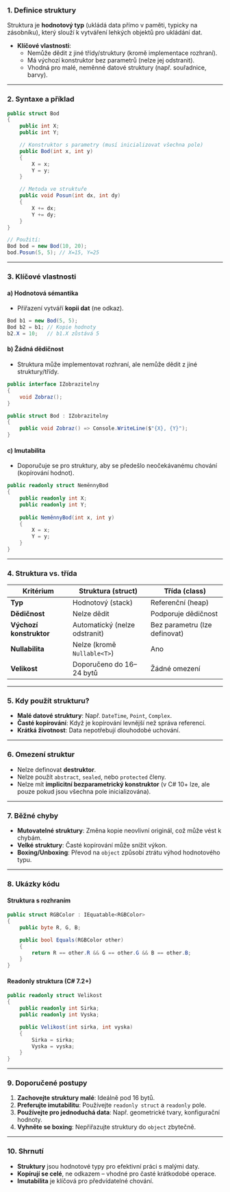 
### **1. Definice struktury**  

Struktura je **hodnotový typ** (ukládá data přímo v paměti, typicky na zásobníku), který slouží k vytváření lehkých objektů pro ukládání dat.  
- **Klíčové vlastnosti**:  
  - Nemůže dědit z jiné třídy/struktury (kromě implementace rozhraní).  
  - Má výchozí konstruktor bez parametrů (nelze jej odstranit).  
  - Vhodná pro malé, neměnné datové struktury (např. souřadnice, barvy).  

---

### **2. Syntaxe a příklad**  

```csharp
public struct Bod 
{
    public int X; 
    public int Y;

    // Konstruktor s parametry (musí inicializovat všechna pole)
    public Bod(int x, int y) 
    {
        X = x;
        Y = y;
    }

    // Metoda ve struktuře
    public void Posun(int dx, int dy) 
    {
        X += dx;
        Y += dy;
    }
}

// Použití:
Bod bod = new Bod(10, 20);
bod.Posun(5, 5); // X=15, Y=25
```

---

### **3. Klíčové vlastnosti** 

#### **a) Hodnotová sémantika**  

- Přiřazení vytváří **kopii dat** (ne odkaz).  
```csharp
Bod b1 = new Bod(5, 5);
Bod b2 = b1; // Kopie hodnoty
b2.X = 10;   // b1.X zůstává 5
```

#### **b) Žádná dědičnost**  

- Struktura může implementovat rozhraní, ale nemůže dědit z jiné struktury/třídy.  
```csharp
public interface IZobrazitelny 
{
    void Zobraz();
}

public struct Bod : IZobrazitelny 
{
    public void Zobraz() => Console.WriteLine($"{X}, {Y}");
}
```

#### **c) Imutabilita**  

- Doporučuje se pro struktury, aby se předešlo neočekávanému chování (kopírování hodnot).  
```csharp
public readonly struct NeměnnyBod 
{
    public readonly int X;
    public readonly int Y;
    
    public NeměnnyBod(int x, int y) 
    {
        X = x;
        Y = y;
    }
}
```

---

### **4. Struktura vs. třída**  

| **Kritérium**       | **Struktura (struct)**          | **Třída (class)**             |  
|----------------------|---------------------------------|-------------------------------|  
| **Typ**              | Hodnotový (stack)               | Referenční (heap)             |  
| **Dědičnost**        | Nelze dědit                     | Podporuje dědičnost           |  
| **Výchozí konstruktor** | Automatický (nelze odstranit) | Bez parametru (lze definovat) |  
| **Nullabilita**      | Nelze (kromě `Nullable<T>`)     | Ano                           |  
| **Velikost**         | Doporučeno do 16–24 bytů        | Žádné omezení                 |  

---

### **5. Kdy použít strukturu?** 

- **Malé datové struktury**: Např. `DateTime`, `Point`, `Complex`.  
- **Časté kopírování**: Když je kopírování levnější než správa referencí.  
- **Krátká životnost**: Data nepotřebují dlouhodobé uchování.  

---

### **6. Omezení struktur**  

- Nelze definovat **destruktor**.  
- Nelze použít `abstract`, `sealed`, nebo `protected` členy.  
- Nelze mít **implicitní bezparametrický konstruktor** (v C# 10+ lze, ale pouze pokud jsou všechna pole inicializována).  

---

### **7. Běžné chyby**  

- **Mutovatelné struktury**: Změna kopie neovlivní originál, což může vést k chybám.  
- **Velké struktury**: Časté kopírování může snížit výkon.  
- **Boxing/Unboxing**: Převod na `object` způsobí ztrátu výhod hodnotového typu.  

---

### **8. Ukázky kódu**  

#### **Struktura s rozhraním**  

```csharp
public struct RGBColor : IEquatable<RGBColor> 
{
    public byte R, G, B;

    public bool Equals(RGBColor other) 
    {
        return R == other.R && G == other.G && B == other.B;
    }
}
```

#### **Readonly struktura (C# 7.2+)**  

```csharp
public readonly struct Velikost 
{
    public readonly int Sirka;
    public readonly int Vyska;

    public Velikost(int sirka, int vyska) 
    {
        Sirka = sirka;
        Vyska = vyska;
    }
}
```

---

### **9. Doporučené postupy**  

1. **Zachovejte struktury malé**: Ideálně pod 16 bytů.  
2. **Preferujte imutabilitu**: Používejte `readonly struct` a `readonly` pole.  
3. **Používejte pro jednoduchá data**: Např. geometrické tvary, konfigurační hodnoty.  
4. **Vyhněte se boxing**: Nepřiřazujte struktury do `object` zbytečně.  

---

### **10. Shrnutí** 

- **Struktury** jsou hodnotové typy pro efektivní práci s malými daty.  
- **Kopírují se celé**, ne odkazem – vhodné pro časté krátkodobé operace.  
- **Imutabilita** je klíčová pro předvídatelné chování.  
